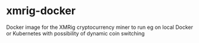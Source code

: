 # xmrig-docker
Docker image for the XMRig cryptocurrency miner to run eg on local Docker or Kubernetes with possibility of dynamic coin switching
